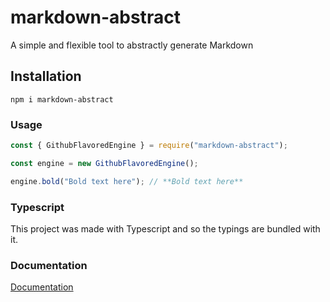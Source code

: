 # markdown-abstract

A simple and flexible tool to abstractly generate Markdown

## Installation

`npm i markdown-abstract`

### Usage

```javascript
const { GithubFlavoredEngine } = require("markdown-abstract");

const engine = new GithubFlavoredEngine();

engine.bold("Bold text here"); // **Bold text here**
```

### Typescript

This project was made with Typescript and so the typings are bundled with it.

### Documentation

[Documentation](https://shadowtime2000.github.io/markdown-abstract)
